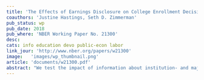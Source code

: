 ```yaml
---
title: 'The Effects of Earnings Disclosure on College Enrollment Decisions'
coauthors: 'Justine Hastings, Seth D. Zimmerman'
pub_status: wp
pub_date: 2018
pub_where: 'NBER Working Paper No. 21300'
desc:
cats: info education devo public-econ labor
link_jour: 'http://www.nber.org/papers/w21300'
image:   'images/wp_thumbnail.png'
article: 'documents/w21300.pdf'
abstract: "We test the impact of information about institution- and major-specific labor market outcomes on college enrollment decisions using a randomized controlled trial administered within the online Chilean federal student loan application process. Using linked secondary and post-secondary education records and tax returns for fourteen cohorts of Chilean high school graduates, we created measures of past-cohort earnings for nearly all institution and major combinations in the Chilean higher education system. Applicants were asked a series of survey questions about their enrollment plans and their beliefs about earnings and cost outcomes. Following the survey questions, randomly selected applicants were given information on earnings and costs for past students at their planned enrollment choices, as well as access to a searchable database that allowed them to compare earnings and costs across degrees. Students have unbiased but highly variable beliefs about costs, and upward-biased beliefs about earnings outcomes. Poorer students have less accurate information and choose lower-earning degrees conditional on baseline ability and demographics. While treatment has no effect on whether students enroll in postsecondary education, it does cause low-SES students to enroll in degrees where earnings net of costs were higher for past enrollees. Though effect sizes are small, they substantially exceed the cost of implementing the disclosure policy."
---
```

